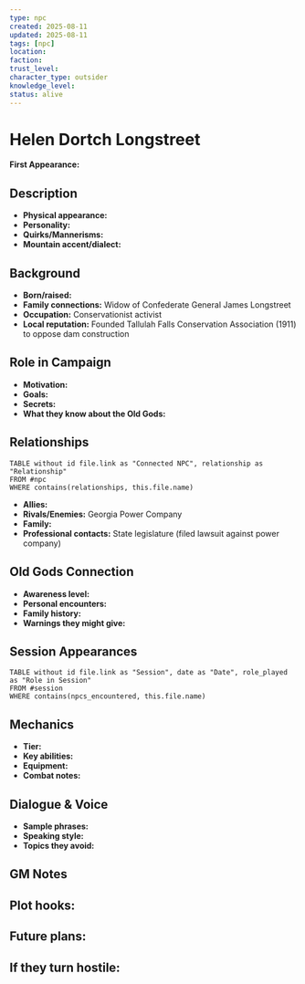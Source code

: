 ```yaml
---
type: npc
created: 2025-08-11
updated: 2025-08-11
tags: [npc]
location: 
faction: 
trust_level: 
character_type: outsider
knowledge_level: 
status: alive
---
```


# Helen Dortch Longstreet

**First Appearance:**  

## Description
- **Physical appearance:** 
- **Personality:** 
- **Quirks/Mannerisms:** 
- **Mountain accent/dialect:** 

## Background
- **Born/raised:** 
- **Family connections:** Widow of Confederate General James Longstreet
- **Occupation:** Conservationist activist
- **Local reputation:** Founded Tallulah Falls Conservation Association (1911) to oppose dam construction

## Role in Campaign
- **Motivation:** 
- **Goals:** 
- **Secrets:** 
- **What they know about the Old Gods:** 

## Relationships
```dataview
TABLE without id file.link as "Connected NPC", relationship as "Relationship"
FROM #npc
WHERE contains(relationships, this.file.name)
```

- **Allies:** 
- **Rivals/Enemies:** Georgia Power Company
- **Family:** 
- **Professional contacts:** State legislature (filed lawsuit against power company)

## Old Gods Connection
- **Awareness level:** 
- **Personal encounters:** 
- **Family history:** 
- **Warnings they might give:** 

## Session Appearances
```dataview
TABLE without id file.link as "Session", date as "Date", role_played as "Role in Session"
FROM #session
WHERE contains(npcs_encountered, this.file.name)
```

## Mechanics
- **Tier:** 
- **Key abilities:** 
- **Equipment:** 
- **Combat notes:** 

## Dialogue & Voice
- **Sample phrases:** 
- **Speaking style:** 
- **Topics they avoid:** 

## GM Notes
**Plot hooks:**
- 

**Future plans:**
- 

**If they turn hostile:**
- 
